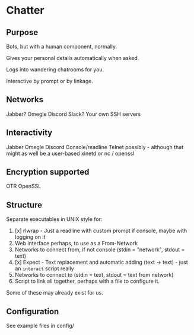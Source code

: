 # Chatter

## Purpose
Bots, but with a human component, normally.

Gives your personal details automatically when asked.

Logs into wandering chatrooms for you.

Interactive by prompt or by linkage.

## Networks
Jabber?
Omegle
Discord
Slack?
Your own SSH servers

## Interactivity
Jabber
Omegle
Discord
Console/readline
Telnet possibly - although that might as well be a user-based xinetd or nc / openssl

## Encryption supported
OTR
OpenSSL

## Structure

Separate executables in UNIX style for:

1. [x] rlwrap - Just a readline with custom prompt if console, maybe with logging on it
1. Web interface perhaps, to use as a From-Network
1. Networks to connect from, if not console (stdin = "network", stdout = text)
1. [x] Expect - Text replacement and automatic adding (text -> text) - just an `interact` script really
1. Networks to connect to (stdin = text, stdout = text from network)
1. Script to link all together, perhaps with a file to configure it.

Some of these may already exist for us.

## Configuration

See example files in config/